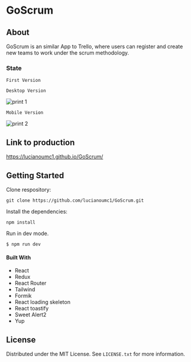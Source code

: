 # GoScrum
## About
GoScrum is an similar App to Trello, where users can register and create new teams to work under the scrum methodology.
### State
``` First Version ```

``` Desktop Version ```

![print 1](https://user-images.githubusercontent.com/78552425/185720897-a33943fc-3848-4646-8fe2-7cefb9163d09.png)

``` Mobile Version ```

![print 2](https://user-images.githubusercontent.com/78552425/185721062-a5d43a75-000a-4bb2-936d-4ee2eeaa95e9.png)


## Link to production
https://lucianoumc1.github.io/GoScrum/
## Getting Started 
Clone respository:
```
git clone https://github.com/lucianoumc1/GoScrum.git
```

Install the dependencies:
```
npm install
```

Run in dev mode.
```
$ npm run dev
```
#### Built With
+ React
+ Redux
+ React Router
+ Tailwind
+ Formik
+ React loading skeleton
+ React toastify
+ Sweet Alert2
+ Yup

## License
Distributed under the MIT License. See `LICENSE.txt` for more information.
